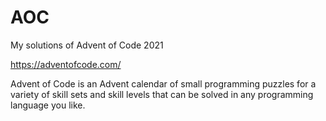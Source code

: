 # AOC
My solutions of Advent of Code 2021

https://adventofcode.com/

Advent of Code is an Advent calendar of small programming puzzles for a variety of skill sets and skill levels that can be solved in any programming language you like.

